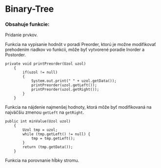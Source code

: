 # Binary-Tree

### Obsahuje funkcie:

Pridanie prvkov. 

Funkcia na vypísanie hodnôt v poradí Preorder, ktorú je možne modifikovať prehodením riadkov vo funkcii, môže byť vytvorené poradie Inorder a Postorder.
```
private void printPreorder(Uzol uzol)
    {
        if(uzol != null)
        {
            System.out.print(" " + uzol.getData());
            printPreorder(uzol.getLeft());
            printPreorder(uzol.getRight());
        }
    }
```

Funkcia na nájdenie najmenšej hodnoty, ktorá môže byť modifikovaná na najväčšiu zmenou `getLeft` na `getRight`.
```
public int minValue(Uzol uzol)
    {
        Uzol tmp = uzol;
        while (tmp.getLeft() != null) {
            tmp = tmp.getLeft();
        }
        return (tmp.getData());
    }
```

Funkcia na porovnanie hĺbky stromu.
